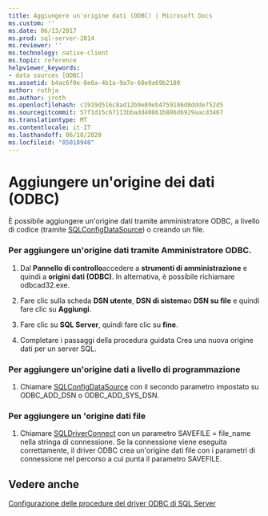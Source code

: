```yaml
---
title: Aggiungere un'origine dati (ODBC) | Microsoft Docs
ms.custom: ''
ms.date: 06/13/2017
ms.prod: sql-server-2014
ms.reviewer: ''
ms.technology: native-client
ms.topic: reference
helpviewer_keywords:
- data sources [ODBC]
ms.assetid: b4ac6f0e-8e6a-4b1a-9a7e-60e0a69b2180
author: rothja
ms.author: jroth
ms.openlocfilehash: c1919d516c8ad12b9e89eb4759186d8ddde752d5
ms.sourcegitcommit: 57f1d15c67113bbadd40861b886d6929aacd3467
ms.translationtype: MT
ms.contentlocale: it-IT
ms.lasthandoff: 06/18/2020
ms.locfileid: "85018948"
---
```

# <a name="add-a-data-source-odbc"></a>Aggiungere un'origine dei dati (ODBC)
  È possibile aggiungere un'origine dati tramite amministratore ODBC, a livello di codice (tramite [SQLConfigDataSource](../native-client-odbc-api/sqlconfigdatasource.md)) o creando un file.  
  
### <a name="to-add-a-data-source-by-using-odbc-administrator"></a>Per aggiungere un'origine dati tramite Amministratore ODBC.  
  
1.  Dal **Pannello di controllo**accedere a **strumenti di amministrazione** e quindi a **origini dati (ODBC)**. In alternativa, è possibile richiamare odbcad32.exe.  
  
2.  Fare clic sulla scheda **DSN utente**, **DSN di sistema**o **DSN su file** e quindi fare clic su **Aggiungi**.  
  
3.  Fare clic su **SQL Server**, quindi fare clic su **fine**.  
  
4.  Completare i passaggi della procedura guidata Crea una nuova origine dati per un server SQL.  
  
### <a name="to-add-a-data-source-programmatically"></a>Per aggiungere un'origine dati a livello di programmazione  
  
1.  Chiamare [SQLConfigDataSource](../native-client-odbc-api/sqlconfigdatasource.md) con il secondo parametro impostato su ODBC_ADD_DSN o ODBC_ADD_SYS_DSN.  
  
### <a name="to-add-a-file-data-source"></a>Per aggiungere un 'origine dati file  
  
1.  Chiamare [SQLDriverConnect](../native-client-odbc-api/sqldriverconnect.md) con un parametro SAVEFILE = file_name nella stringa di connessione. Se la connessione viene eseguita correttamente, il driver ODBC crea un'origine dati file con i parametri di connessione nel percorso a cui punta il parametro SAVEFILE.  
  
## <a name="see-also"></a>Vedere anche  
 [Configurazione delle procedure del driver ODBC di SQL Server](../../database-engine/dev-guide/configuring-the-sql-server-odbc-driver-how-to-topics.md)  
  
  
